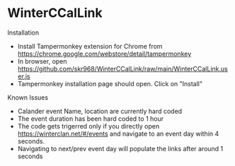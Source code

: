 # WinterCCalLink
Installation
* Install Tampermonkey extension for Chrome from https://chrome.google.com/webstore/detail/tampermonkey
* In browser, open https://github.com/skr968/WinterCCalLink/raw/main/WinterCCalLink.user.js
*  Tampermonkey installation page should open. Click on "Install"


Known Issues
* Calander event Name, location are currently hard coded
* The event duration has been hard coded to 1 hour
* The code gets trigerred only if you directly open https://winterclan.net/#/events and navigate to an event day within 4 seconds.
* Navigating to next/prev event day will populate the links after around 1 seconds
